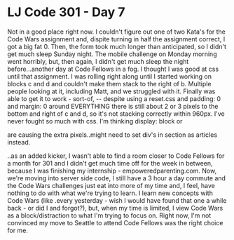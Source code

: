 # LJ Code 301 - Day 7

Not in a good place right now. I couldn't figure out one of two Kata's for the Code Wars assignment and, dispite turning in half the assignment correct, I got a big fat 0. Then, the form took much longer than anticipated, so I didn't get much sleep Sunday night.  The mobile challenge on Monday morning went horribly, but, then again, I didn't get much sleep the night before...another day at Code Fellows in a fog. I thought I was good at css until that assignment. I was rolling right along until I started working on blocks c and d and couldn't make them stack to the right of b. Multiple people looking at it, including Matt, and we struggled with it. Finally was able to get it to work - sort-of, -- despite using a reset.css and padding: 0 and margin: 0 around EVERYTHING there is still about 2 or 3 pixels to the bottom and right of c and d, so it's not stacking correctly within 960px. I've never fought so much with css. I'm thinking display: block or <div> are causing the extra pixels..might need to set div's in section as articles instead.

..as an added kicker, I wasn't able to find a room closer to Code Fellows for a month for 301 and I didn't get much time off for the week in between, because I was finishing my internship - empoweredparenting.com. Now, we're moving into server side code, I still have a 3 hour a day commute and the Code Wars challenges just eat into more of my time and, I feel, have nothing to do with what we're trying to learn. I learn new concepts with Code Wars (like .every yesterday - wish I would have found that one a while back - or did I and forgot?), but, when my time is limited, I view Code Wars as a block/distraction to what I'm trying to focus on. Right now, I'm not convinced my move to Seattle to attend Code Fellows was the right choice for me. 
